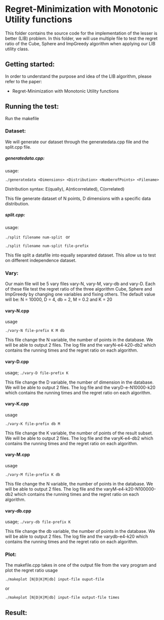 # Regret-Minimization with Monotonic Utility functions
This folder contains the source code for the implementation of the lesser is better (LIB) problem. In this folder, we will use multiple file to test the regret ratio of the Cube, Sphere and ImpGreedy algorithm when applying our LIB utility class. 

## Getting started:
In order to understand the purpose and idea of the LIB algorithm, please refer to the paper:
* Regret-Minimization with Monotonic Utility functions

## Running the test:
Run the makefile
### Dataset:
We will generate our dataset through the generatedata.cpp file and the split.cpp file. 
##### generatedata.cpp:
usage:

``
./generatedata <Dimensions> <Distribution> <NumberofPoints> <Filename>
``

Distribution syntax: E(qually), A(nticorrelated), C(orrelated)

This file generate dataset of N points, D dimensions with a specific data distribution.

##### split.cpp:
usage:

``
./split filename num-split 
``
or 

``
./split filename num-split file-prefix
``

This file split a datafile into equally separated dataset. This allow us to test on different independence dataset.

### Vary:
Our main file will be 5 vary files vary-N, vary-M, vary-db and vary-D. Each of these file test the regret ratio of the three algorithm Cube, Sphere and ImpGreedy by changing one variables and fixing others. The default value will be: N = 10000, D = 4, db = 2, M = 0.2 and K = 20

#### vary-N.cpp
usage

``
./vary-N file-prefix K M db
``

This file change the N variable, the number of points in the database. We will be able to output 2 files. The log file and the varyN-e4-k20-db2 which contains the running times and the regret ratio on each algorithm.  


#### vary-D.cpp
usage;
``
./vary-D file-prefix K 
``

This file change the D variable, the number of dimension in the database. We will be able to output 2 files. The log file and the varyD-e-N10000-k20 which contains the running times and the regret ratio on each algorithm.  

#### vary-K.cpp
usage

``
./vary-K file-prefix db M
``

This file change the K variable, the number of points of the result subset. We will be able to output 2 files. The log file and the varyK-e4-db2 which contains the running times and the regret ratio on each algorithm.  

#### vary-M.cpp
usage

``
./vary-M file-prefix K db
``

This file change the N variable, the number of points in the database. We will be able to output 2 files. The log file and the varyM-e4-k20-N100000-db2 which contains the running times and the regret ratio on each algorithm.  

#### vary-db.cpp
usage;
``
./vary-db file-prefix K 
``

This file change the db variable, the number of points in the database. We will be able to output 2 files. The log file and the varydb-e4-k20 which contains the running times and the regret ratio on each algorithm.  

### Plot:
The makefile.cpp takes in one of the output file from the vary program and plot the regret ratio
usage

``
./makeplot [N|D|K|M|db] input-file ouput-file 
``

or 

``
./makeplot [N|D|K|M|db] input-file output-file times
``
## Result:




